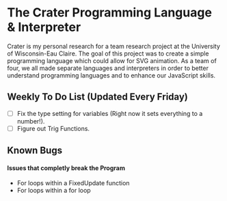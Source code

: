# The Crater Programming Language & Interpreter
Crater is my personal research for a team research project at the University of Wisconsin-Eau Claire. The goal of this project was to create a simple programming language which could allow for SVG animation. As a team of four, we all made separate languages and interpreters in order to better understand programming languages and to enhance our JavaScript skills.

## Weekly To Do List (Updated Every Friday)
- [ ] Fix the type setting for variables (Right now it sets everything to a number!).
- [ ] Figure out Trig Functions.

## Known Bugs
#### Issues that completly break the Program
- For loops within a FixedUpdate function
- For loops within a for loop
